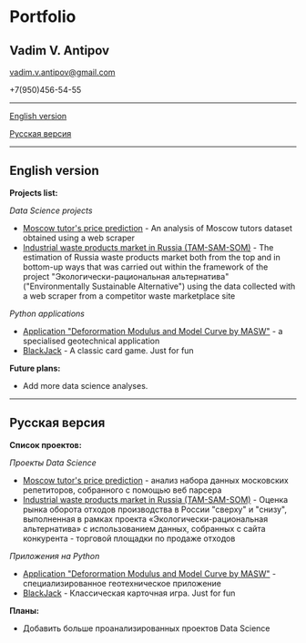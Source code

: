 # Portfolio
## Vadim V. Antipov
vadim.v.antipov@gmail.com

+7(950)456-54-55
___
[English version](#English-version)

[Русская версия](#Русская-версия)
___

## English version
**Projects list:**

_Data Science projects_

* [Moscow tutor's price prediction](https://github.com/JustDoItVV/portfolio/blob/main/DataScience/Moscow_tutors) - An analysis of Moscow tutors dataset obtained using a web scraper
* [Industrial waste products market in Russia (TAM-SAM-SOM)](https://github.com/JustDoItVV/portfolio/tree/main/DataScience/Wastes_market) - The estimation of Russia waste products market both from the top and in bottom-up ways that was carried out within the framework of the project "Экологически-рациональная альтернатива" ("Environmentally Sustainable Alternative") using the data collected with a web scraper from a competitor waste marketplace site

_Python applications_

* [Application "Deforormation Modulus and Model Curve by MASW"](https://github.com/JustDoItVV/portfolio/tree/main/Apps/App_Deformation_Modulus_and_Model_Curve_by_MASW) - a specialised geotechnical application
* [BlackJack](https://github.com/JustDoItVV/portfolio/tree/main/Apps/BlackJack) - A classic card game. Just for fun

**Future plans:**
* Add more data science analyses.

___
## Русская версия
**Список проектов:**

_Проекты Data Science_

* [Moscow tutor's price prediction](https://github.com/JustDoItVV/portfolio/blob/main/DataScience/Moscow_tutors) - анализ набора данных московских репетиторов, собранного с помощью веб парсера
* [Industrial waste products market in Russia (TAM-SAM-SOM)](https://github.com/JustDoItVV/portfolio/tree/main/DataScience/Wastes_market) - Оценка рынка оборота отходов производства в России "сверху" и "снизу", выполненная в рамках проекта «Экологически-рациональная альтернатива» с использованием данных, собранных с сайта конкурента - торговой площадки по продаже отходов

_Приложения на Python_

* [Application "Deforormation Modulus and Model Curve by MASW"](https://github.com/JustDoItVV/portfolio/tree/main/Apps/App_Deformation_Modulus_and_Model_Curve_by_MASW) - специализированное геотехническое приложение
* [BlackJack](https://github.com/JustDoItVV/portfolio/tree/main/Apps/BlackJack) - Классическая карточная игра. Just for fun

**Планы:**
* Добавить больше проанализированных проектов Data Science
